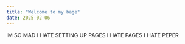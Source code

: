 ```yaml
---
title: "Welcome to my bage"
date: 2025-02-06
---
```

IM SO MAD I HATE SETTING UP PAGES I HATE PAGES I HATE PEPER
